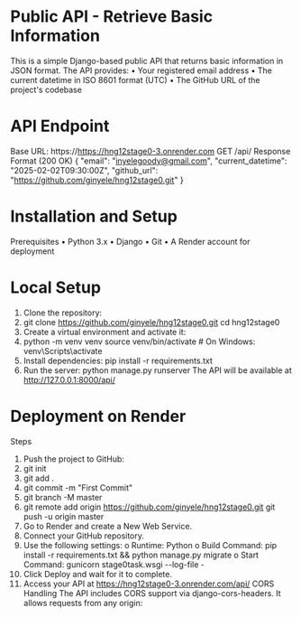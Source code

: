 # Public API - Retrieve Basic Information
This is a simple Django-based public API that returns basic information in JSON format. The API provides:
•	Your registered email address
•	The current datetime in ISO 8601 format (UTC)
•	The GitHub URL of the project's codebase

# API Endpoint
Base URL: https://https://hng12stage0-3.onrender.com
GET /api/
Response Format (200 OK)
{
  "email": "inyelegoody@gmail.com",
  "current_datetime": "2025-02-02T09:30:00Z",
  "github_url": "https://github.com/ginyele/hng12stage0.git"
}

# Installation and Setup
Prerequisites
•	Python 3.x
•	Django
•	Git
•	A Render account for deployment

# Local Setup
1.	Clone the repository:
2.	git clone https://github.com/ginyele/hng12stage0.git
cd hng12stage0
3.	Create a virtual environment and activate it:
4.	python -m venv venv
source venv/bin/activate  # On Windows: venv\Scripts\activate
5.	Install dependencies:
pip install -r requirements.txt
6.	Run the server:
python manage.py runserver
The API will be available at http://127.0.0.1:8000/api/

# Deployment on Render
Steps
1.	Push the project to GitHub:
2.	git init
3.	git add .
4.	git commit -m "First Commit"
5.	git branch -M master
6.	git remote add origin https://github.com/ginyele/hng12stage0.git
git push -u origin master
7.	Go to Render and create a New Web Service.
8.	Connect your GitHub repository.
9.	Use the following settings:
o	Runtime: Python
o	Build Command: pip install -r requirements.txt && python manage.py migrate
o	Start Command: gunicorn stage0task.wsgi --log-file -
10.	Click Deploy and wait for it to complete.
11.	Access your API at https://hng12stage0-3.onrender.com/api/
CORS Handling
The API includes CORS support via django-cors-headers. It allows requests from any origin:
